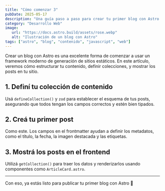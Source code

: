 ```yaml
---
title: "Cómo comenzar 3"
pubDate: 2025-05-17
description: "Una guía paso a paso para crear tu primer blog con Astro usando contenido estructurado y componentes modernos Una guía paso a paso para crear tu primer blog con Astro usando contenido estructurado y componentes modernos."
category: "Desarrollo Web"
image:
   url: "https://docs.astro.build/assets/rose.webp"
   alt: "Ilustración de un blog con Astro"
tags: ["astro", "blog", "contenido", "javascript", "web"]
---
```


Crear un blog con Astro es una excelente forma de comenzar a usar un framework moderno de generación de sitios estáticos. En este artículo, veremos cómo estructurar tu contenido, definir colecciones, y mostrar los posts en tu sitio.

## 1. Definí tu colección de contenido

Usá `defineCollection()` y `zod` para establecer el esquema de tus posts, asegurando que todos tengan los campos correctos y estén bien tipados.

## 2. Creá tu primer post

Como este. Los campos en el frontmatter ayudan a definir los metadatos, como el título, la fecha, la imagen destacada y las etiquetas.

## 3. Mostrá los posts en el frontend

Utilizá `getCollection()` para traer los datos y renderizarlos usando componentes como `ArticleCard.astro`.

---

Con eso, ya estás listo para publicar tu primer blog con Astro 🚀
